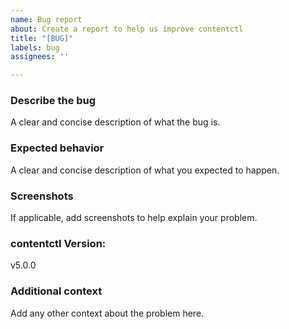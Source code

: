 ```yaml
---
name: Bug report
about: Create a report to help us improve contentctl
title: "[BUG]"
labels: bug
assignees: ''

---
```



### **Describe the bug**
A clear and concise description of what the bug is.

### **Expected behavior**
A clear and concise description of what you expected to happen.

### **Screenshots**
If applicable, add screenshots to help explain your problem.

### **contentctl Version:**
v5.0.0

### **Additional context**
Add any other context about the problem here.